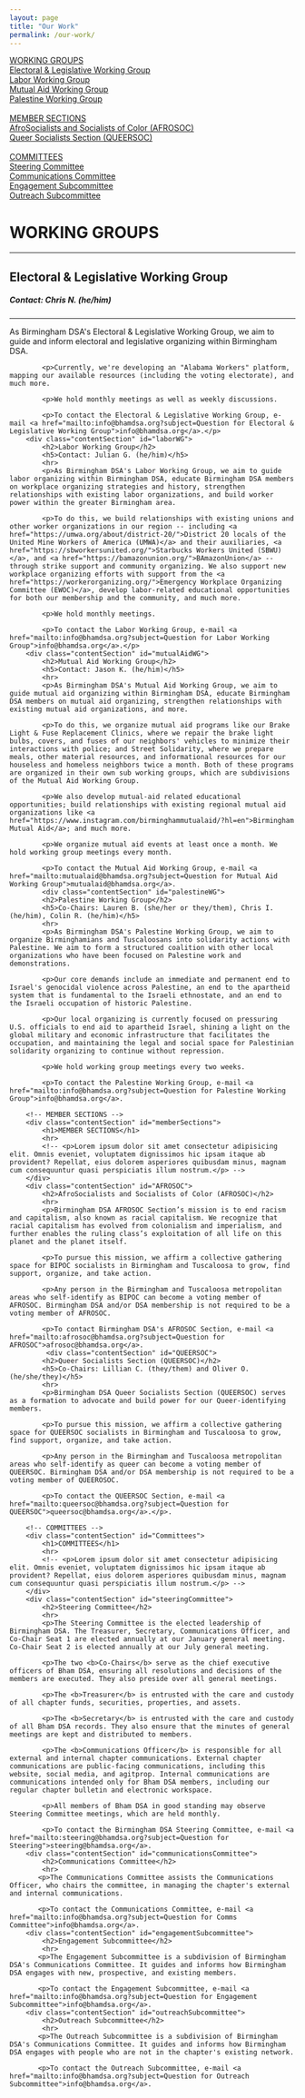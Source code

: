 ```yaml
---
layout: page
title: "Our Work"
permalink: /our-work/
---
```


<div class="mainContainer">
    <div class="scrollableSections">
        <!-- WORKING GROUPS -->
        <a class="levelOneLink" href="#workinggroups">WORKING GROUPS</a><br />
        <a class="levelTwoLink" href="#electoralWG">Electoral & Legislative Working Group</a><br />
        <a class="levelTwoLink" href="#laborWG">Labor Working Group</a><br />
        <a class="levelTwoLink" href="#mutualAidWG">Mutual Aid Working Group</a><br />
        <a class="levelTwoLink" href="#palestineWG">Palestine Working Group</a><br />
        <br>
        <!-- MEMBER SECTIONS -->
        <a class="levelOneLink" href="#memberSections">MEMBER SECTIONS</a><br />
        <a class="levelTwoLink" href="#AFROSOC">AfroSocialists and Socialists of Color (AFROSOC)</a><br />
        <a class="levelTwoLink" href="#QUEERSOC">Queer Socialists Section (QUEERSOC)</a><br />
        <br>
        <!-- COMMITTEES -->
        <a class="levelOneLink" href="#Committees">COMMITTEES</a><br />
        <a class="levelTwoLink" href="#steeringCommittee">Steering Committee</a><br />
        <a class="levelTwoLink" href="#communicationsCommittee">Communications Committee</a><br />
        <a class="levelTwoLink" href="#engagementSubcommittee">Engagement Subcommittee</a><br />
        <a class="levelTwoLink" href="#outreachSubcommittee">Outreach Subcommittee</a><br />        
    </div>
    <div class="sectionedContent">
        <!-- WORKING GROUP -->
        <div class="contentSection" id="workinggroups">
            <h1>WORKING GROUPS</h1>
            <hr>
            <!-- <p>Lorem ipsum dolor sit amet consectetur adipisicing elit. Omnis eveniet, voluptatem dignissimos hic ipsam itaque ab provident? Repellat, eius dolorem asperiores quibusdam minus, magnam cum consequuntur quasi perspiciatis illum nostrum.</p> -->
        </div>
       <div class="contentSection" id="electoralWG">
            <h2>Electoral & Legislative Working Group</h2>
            <h5>Contact: Chris N. (he/him)</h5>
            <hr>
            <p>As Birmingham DSA's Electoral & Legislative Working Group, we aim to guide and inform electoral and legislative organizing within Birmingham DSA.

            <p>Currently, we're developing an "Alabama Workers" platform, mapping our available resources (including the voting electorate), and much more. 
            
            <p>We hold monthly meetings as well as weekly discussions.
            
            <p>To contact the Electoral & Legislative Working Group, e-mail <a href="mailto:info@bhamdsa.org?subject=Question for Electoral & Legislative Working Group">info@bhamdsa.org</a>.</p>
        <div class="contentSection" id="laborWG">
            <h2>Labor Working Group</h2>
            <h5>Contact: Julian G. (he/him)</h5>
            <hr>
            <p>As Birmingham DSA's Labor Working Group, we aim to guide labor organizing within Birmingham DSA, educate Birmingham DSA members on workplace organizing strategies and history, strengthen relationships with existing labor organizations, and build worker power within the greater Birmingham area.

            <p>To do this, we build relationships with existing unions and other worker organizations in our region -- including <a href="https://umwa.org/about/district-20/">District 20 locals of the United Mine Workers of America (UMWA)</a> and their auxiliaries, <a href="https://sbworkersunited.org/">Starbucks Workers United (SBWU)</a>, and <a href="https://bamazonunion.org/">BAmazonUnion</a> -- through strike support and community organizing. We also support new workplace organizing efforts with support from the <a href="https://workerorganizing.org/">Emergency Workplace Organizing Committee (EWOC)</a>, develop labor-related educational opportunities for both our membership and the community, and much more.
            
            <p>We hold monthly meetings.
            
            <p>To contact the Labor Working Group, e-mail <a href="mailto:info@bhamdsa.org?subject=Question for Labor Working Group">info@bhamdsa.org</a>.</p>
        <div class="contentSection" id="mutualAidWG">
            <h2>Mutual Aid Working Group</h2>
            <h5>Contact: Jason K. (he/him)</h5>
            <hr>
            <p>As Birmingham DSA's Mutual Aid Working Group, we aim to guide mutual aid organizing within Birmingham DSA, educate Birmingham DSA members on mutual aid organizing, strengthen relationships with existing mutual aid organizations, and more.
            
            <p>To do this, we organize mutual aid programs like our Brake Light & Fuse Replacement Clinics, where we repair the brake light bulbs, covers, and fuses of our neighbors' vehicles to minimize their interactions with police; and Street Solidarity, where we prepare meals, other material resources, and informational resources for our houseless and homeless neighbors twice a month. Both of these programs are organized in their own sub working groups, which are subdivisions of the Mutual Aid Working Group.
            
            <p>We also develop mutual-aid related educational opportunities; build relationships with existing regional mutual aid organizations like <a href="https://www.instagram.com/birminghammutualaid/?hl=en">Birmingham Mutual Aid</a>; and much more.
            
            <p>We organize mutual aid events at least once a month. We hold working group meetings every month.
            
            <p>To contact the Mutual Aid Working Group, e-mail <a href="mailto:mutualaid@bhamdsa.org?subject=Question for Mutual Aid Working Group">mutualaid@bhamdsa.org</a>.
            <div class="contentSection" id="palestineWG">
            <h2>Palestine Working Group</h2>
            <h5>Co-Chairs: Lauren B. (she/her or they/them), Chris I. (he/him), Colin R. (he/him)</h5>
            <hr>
            <p>As Birmingham DSA's Palestine Working Group, we aim to organize Birminghamians and Tuscaloosans into solidarity actions with Palestine. We aim to form a structured coalition with other local organizations who have been focused on Palestine work and demonstrations. 
            
            <p>Our core demands include an immediate and permanent end to Israel's genocidal violence across Palestine, an end to the apartheid system that is fundamental to the Israeli ethnostate, and an end to the Israeli occupation of historic Palestine.

            <p>Our local organizing is currently focused on pressuring U.S. officials to end aid to apartheid Israel, shining a light on the global military and economic infrastructure that facilitates the occupation, and maintaining the legal and social space for Palestinian solidarity organizing to continue without repression. 
            
            <p>We hold working group meetings every two weeks.
            
            <p>To contact the Palestine Working Group, e-mail <a href="mailto:info@bhamdsa.org?subject=Question for Palestine Working Group">info@bhamdsa.org</a>.

        <!-- MEMBER SECTIONS -->
        <div class="contentSection" id="memberSections">
            <h1>MEMBER SECTIONS</h1>
            <hr>
            <!-- <p>Lorem ipsum dolor sit amet consectetur adipisicing elit. Omnis eveniet, voluptatem dignissimos hic ipsam itaque ab provident? Repellat, eius dolorem asperiores quibusdam minus, magnam cum consequuntur quasi perspiciatis illum nostrum.</p> -->
        </div>
        <div class="contentSection" id="AFROSOC">
            <h2>AfroSocialists and Socialists of Color (AFROSOC)</h2>
            <hr>
            <p>Birmingham DSA AFROSOC Section’s mission is to end racism and capitalism, also known as racial capitalism. We recognize that racial capitalism has evolved from colonialism and imperialism, and further enables the ruling class’s exploitation of all life on this planet and the planet itself. 
            
            <p>To pursue this mission, we affirm a collective gathering space for BIPOC socialists in Birmingham and Tuscaloosa to grow, find support, organize, and take action. 
            
            <p>Any person in the Birmingham and Tuscaloosa metropolitan areas who self-identify as BIPOC can become a voting member of AFROSOC. Birmingham DSA and/or DSA membership is not required to be a voting member of AFROSOC.

            <p>To contact Birmingham DSA's AFROSOC Section, e-mail <a href="mailto:afrosoc@bhamdsa.org?subject=Question for AFROSOC">afrosoc@bhamdsa.org</a>.
             <div class="contentSection" id="QUEERSOC">
            <h2>Queer Socialists Section (QUEERSOC)</h2>
            <h5>Co-Chairs: Lillian C. (they/them) and Oliver O. (he/she/they)</h5>
            <hr>
            <p>Birmingham DSA Queer Socialists Section (QUEERSOC) serves as a formation to advocate and build power for our Queer-identifying members. 
            
            <p>To pursue this mission, we affirm a collective gathering space for QUEERSOC socialists in Birmingham and Tuscaloosa to grow, find support, organize, and take action. 
            
            <p>Any person in the Birmingham and Tuscaloosa metropolitan areas who self-identify as queer can become a voting member of QUEERSOC. Birmingham DSA and/or DSA membership is not required to be a voting member of QUEEROSOC.

            <p>To contact the QUEERSOC Section, e-mail <a href="mailto:queersoc@bhamdsa.org?subject=Question for QUEERSOC">queersoc@bhamdsa.org</a>.</p>.

        <!-- COMMITTEES -->
        <div class="contentSection" id="Committees">
            <h1>COMMITTEES</h1>
            <hr>
            <!-- <p>Lorem ipsum dolor sit amet consectetur adipisicing elit. Omnis eveniet, voluptatem dignissimos hic ipsam itaque ab provident? Repellat, eius dolorem asperiores quibusdam minus, magnam cum consequuntur quasi perspiciatis illum nostrum.</p> -->
        </div>
        <div class="contentSection" id="steeringCommittee">
            <h2>Steering Committee</h2>
            <hr>
            <p>The Steering Committee is the elected leadership of Birmingham DSA. The Treasurer, Secretary, Communications Officer, and Co-Chair Seat 1 are elected annually at our January general meeting. Co-Chair Seat 2 is elected annually at our July general meeting.

            <p>The two <b>Co-Chairs</b> serve as the chief executive officers of Bham DSA, ensuring all resolutions and decisions of the members are executed. They also preside over all general meetings. 

            <p>The <b>Treasurer</b> is entrusted with the care and custody of all chapter funds, securities, properties, and assets. 

            <p>The <b>Secretary</b> is entrusted with the care and custody of all Bham DSA records. They also ensure that the minutes of general meetings are kept and distributed to members.

            <p>The <b>Communications Officer</b> is responsible for all external and internal chapter communications. External chapter communications are public-facing communications, including this website, social media, and agitprop. Internal communications are communications intended only for Bham DSA members, including our regular chapter bulletin and electronic workspace. 
            
            <p>All members of Bham DSA in good standing may observe Steering Committee meetings, which are held monthly.

            <p>To contact the Birmingham DSA Steering Committee, e-mail <a href="mailto:steering@bhamdsa.org?subject=Question for Steering">steering@bhamdsa.org</a>.
        <div class="contentSection" id="communicationsCommittee">
            <h2>Communications Committee</h2>
            <hr>
           <p>The Communications Committee assists the Communications Officer, who chairs the committee, in managing the chapter's external and internal communications. 

           <p>To contact the Communications Committee, e-mail <a href="mailto:info@bhamdsa.org?subject=Question for Comms Committee">info@bhamdsa.org</a>.
        <div class="contentSection" id="engagementSubcommittee">
            <h2>Engagement Subcommittee</h2>
            <hr>
           <p>The Engagement Subcommittee is a subdivision of Birmingham DSA's Communications Committee. It guides and informs how Birmingham DSA engages with new, prospective, and existing members.

           <p>To contact the Engagement Subcommittee, e-mail <a href="mailto:info@bhamdsa.org?subject=Question for Engagement Subcommittee">info@bhamdsa.org</a>.
        <div class="contentSection" id="outreachSubcommittee">
            <h2>Outreach Subcommittee</h2>
            <hr>
           <p>The Outreach Subcommittee is a subdivision of Birmingham DSA's Communications Committee. It guides and informs how Birmingham DSA engages with people who are not in the chapter's existing network. 

           <p>To contact the Outreach Subcommittee, e-mail <a href="mailto:info@bhamdsa.org?subject=Question for Outreach Subcommittee">info@bhamdsa.org</a>.
